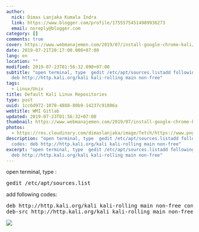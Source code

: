 ```yaml
---
author:
  nick: Dimas Lanjaka Kumala Indra
  link: https://www.blogger.com/profile/17555754514989936273
  email: noreply@blogger.com
category: []
comments: true
cover: https://www.webmanajemen.com/2019/07/install-google-chrome-kali/de91bf1e1677c51a48beea32904ef8c5.png
date: 2019-07-21T20:17:00.000+07:00
lang: en
location: ""
modified: 2019-07-23T01:56:32.090+07:00
subtitle: "open terminal, type  gedit /etc/apt/sources.listadd following codes:
  deb http://http.kali.org/kali kali-rolling main non-free"
tags:
  - Linux/Unix
title: Default Kali Linux Repositories
type: post
uuid: 1cc6d972-1070-4888-80b9-14237c91806a
webtitle: WMI Gitlab
updated: 2019-07-23T01:56:32+07:00
thumbnail: https://www.webmanajemen.com/2019/07/install-google-chrome-kali/de91bf1e1677c51a48beea32904ef8c5.png
photos:
  - https://res.cloudinary.com/dimaslanjaka/image/fetch/https://www.pngarts.com/files/3/Linux-PNG-Image-Background.png
description: "open terminal, type  gedit /etc/apt/sources.listadd following
  codes: deb http://http.kali.org/kali kali-rolling main non-free"
excerpt: "open terminal, type  gedit /etc/apt/sources.listadd following codes:
  deb http://http.kali.org/kali kali-rolling main non-free"
---
```


<div dir="ltr" style="text-align: left;" trbidi="on">open terminal, type : <pre>gedit /etc/apt/sources.list</pre>add following codes: <br><pre>deb http://http.kali.org/kali kali-rolling main non-free contrib<br>deb-src http://http.kali.org/kali kali-rolling main non-free contrib<br></pre></div><img src="https://res.cloudinary.com/dimaslanjaka/image/fetch/https://www.pngarts.com/files/3/Linux-PNG-Image-Background.png">